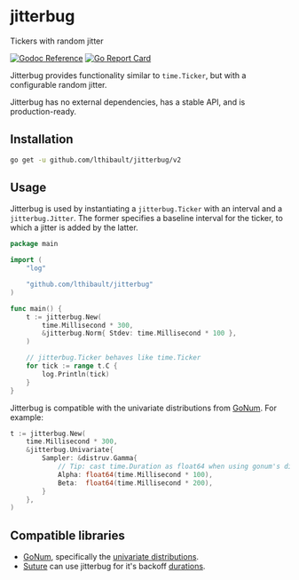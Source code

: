 # jitterbug

Tickers with random jitter

[![Godoc Reference](https://img.shields.io/badge/godoc-reference-blue.svg?style=flat-square)](https://godoc.org/github.com/lthibault/jitterbug)
[![Go Report Card](https://goreportcard.com/badge/github.com/SentimensRG/ctx?style=flat-square)](https://goreportcard.com/report/github.com/lthibault/jitterbug)

Jitterbug provides functionality similar to `time.Ticker`, but with a configurable random jitter.

Jitterbug has no external dependencies, has a stable API, and is production-ready.

## Installation

```bash
go get -u github.com/lthibault/jitterbug/v2
```

## Usage

Jitterbug is used by instantiating a `jitterbug.Ticker` with an interval and a
`jitterbug.Jitter`.  The former specifies a baseline interval for the ticker,
to which a jitter is added by the latter.

```go
package main

import (
    "log"

    "github.com/lthibault/jitterbug"
)

func main() {
    t := jitterbug.New(
        time.Millisecond * 300,
        &jitterbug.Norm{ Stdev: time.Millisecond * 100 },
    )

    // jitterbug.Ticker behaves like time.Ticker
    for tick := range t.C {
        log.Println(tick)
    }
}

```

Jitterbug is compatible with the univariate distributions from [GoNum](https://godoc.org/gonum.org/v1/gonum/stat/distuv).  For example:

```go
t := jitterbug.New(
    time.Millisecond * 300,
    &jitterbug.Univariate{
        Sampler: &distruv.Gamma{
            // Tip: cast time.Duration as float64 when using gonum's distruv
            Alpha: float64(time.Millisecond * 100),
            Beta:  float64(time.Millisecond * 200),
        }
    },
)
```

## Compatible libraries

- [GoNum](https://github.com/gonum/gonum), specifically the [univariate distributions](https://godoc.org/gonum.org/v1/gonum/stat/distuv).
- [Suture](https://github.com/thejerf/suture) can use jitterbug for it's backoff [durations](https://godoc.org/github.com/thejerf/suture#Jitter).
